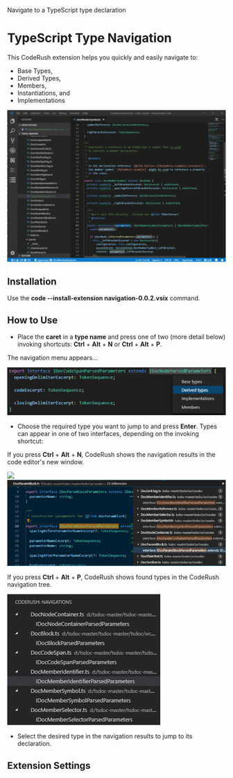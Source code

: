 Navigate to a TypeScript type declaration

# TypeScript Type Navigation

This CodeRush extension helps you quickly and easily navigate to: 

*   Base Types,
*   Derived Types,
*   Members,
*   Instantiations, and
*   Implementations

![Screenshot](media/screen1.gif "Navigation")


## Installation

Use the **code --install-extension navigation-0.0.2.vsix** command.

## How to Use

* Place the **caret** in a **type name** and press one of two (more detail below) invoking shortcuts: **Ctrl** + **Alt** + **N** or **Ctrl** + **Alt** + **P**.

The navigation menu appears...

![Derived Types](media/derived_types_nav.png "Derived Types")

* Choose the required type you want to jump to and press **Enter**. Types can appear in one of two interfaces, depending on the invoking shortcut:

If you press **Ctrl** + **Alt** + **N**, CodeRush shows the navigation results in the code editor's new window.

![](/uploads/upload_ea36e519e06569b0f61b8f03d3832d83.png)
![Peek View](media/peek_nav.png "Peek View")


If you press **Ctrl** + **Alt** + **P**, CodeRush shows found types in the CodeRush navigation tree.

![Tree View](media/tree_nav.png "Tree View")


* Select the desired type in the navigation results to jump to its declaration.


## Extension Settings
